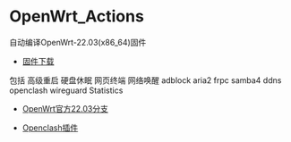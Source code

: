# OpenWrt_Actions

自动编译OpenWrt-22.03(x86_64)固件

* [固件下载](https://github.com/GAYd0N/OpenWrt_Actions/releases/tag/v22.03snapshot)

包括 高级重启 硬盘休眠 网页终端 网络唤醒 adblock aria2 frpc samba4 ddns openclash wireguard Statistics 

* [OpenWrt官方22.03分支](https://github.com/openwrt/openwrt/tree/openwrt-22.03)

* [Openclash插件](https://github.com/vernesong/OpenClash)
